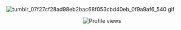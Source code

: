 ![tumblr_07f27cf28ad98eb2bac68f053cbd40eb_0f9a9af6_540 gif](https://github.com/user-attachments/assets/9588275a-a1c0-4ebc-8436-6b45d2bf301f)
  <p align="center">
  <img src="https://komarev.com/ghpvc/?username=Y4tta&label=⟢+LIES&color=195AFF&style=plastic" alt="Profile views"/>
  </p>
